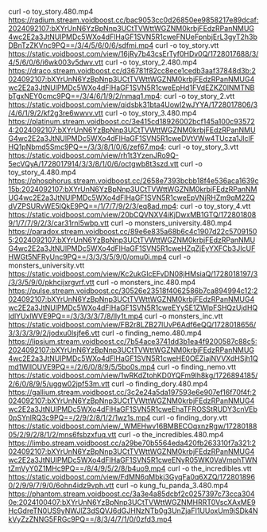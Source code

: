 curl -o toy_story.480.mp4 https://radium.stream.voidboost.cc/bac9053cc0d26850ee9858217e89dcaf:2024092107:bXYrUnN6YzBpNnp3UCtTVWttWGZNM0krbjFEdzRPanNMUG4wc2E2a3JtNUlPMDc5WXo4dFlHaGF1SVN5R1cweFNUeFpnbjErL3gyT2h3bDBnTzZKVnc9PQ==/3/4/5/6/0/6/sdfmi.mp4
curl -o toy_story.vtt https://static.voidboost.com/view/16jRy7b43csErTyf0HDv0Q/1728017688/3/4/5/6/0/6/i6wk003v5dwv.vtt
curl -o toy_story_2.480.mp4 https://draco.stream.voidboost.cc/d36781f82cc8ece1cedb3aaf37848d3b:2024092107:bXYrUnN6YzBpNnp3UCtTVWttWGZNM0krbjFEdzRPanNMUG4wc2E2a3JtNUlPMDc5WXo4dFlHaGF1SVN5R1cweEpHd1FVdEZKZ0lNMTNBbTgxNEY0cmc9PQ==/3/4/6/1/9/2/nmaq1.mp4:
curl -o toy_story_2.vtt https://static.voidboost.com/view/qidsbk31bta4UowI2wJYYA/1728017806/3/4/6/1/9/2/kf2g3re6wwvv.vtt
curl -o toy_story_3.480.mp4 https://platinum.stream.voidboost.cc/3e415cd18926002bcf145a100c935724:2024092107:bXYrUnN6YzBpNnp3UCtTVWttWGZNM0krbjFEdzRPanNMUG4wc2E2a3JtNUlPMDc5WXo4dFlHaGF1SVN5R1cweDVtVWw4TUcza1JlclFHQ1pNbmd5Smc9PQ==/3/3/8/1/0/6/zef67.mp4:
curl -o toy_story_3.vtt https://static.voidboost.com/view/rh1t3YzenJRo9Q-5ecVQyA/1728017914/3/3/8/1/0/6/octgwb8t3szd.vtt
curl -o toy_story_4.480.mp4 https://phosphorus.stream.voidboost.cc/2658e7393bcbb18f4e536aca1639c15b:2024092107:bXYrUnN6YzBpNnp3UCtTVWttWGZNM0krbjFEdzRPanNMUG4wc2E2a3JtNUlPMDc5WXo4dFlHaGF1SVN5R1cweEpVNjRHZm9qM2ZQdVZPSURvWE5lQkE9PQ==/1/7/7/9/2/3/eq8ad.mp4:
curl -o toy_story_4.vtt https://static.voidboost.com/view/20bCQVNXV4iKjDwxMB1GTQ/1728018089/1/7/7/9/2/3/car31rnl5wbp.vtt
curl -o monsters_university.480.mp4 https://paradox.stream.voidboost.cc/89e6e835a68b6c4c1907d22c57091505:2024092107:bXYrUnN6YzBpNnp3UCtTVWttWGZNM0krbjFEdzRPanNMUG4wc2E2a3JtNUlPMDc5WXo4dFlHaGF1SVN5R1cweHZqZjEyYXFCb3JIcUFHWGt5NFRyUnc9PQ==/3/3/3/5/9/0/omu0i.mp4
curl -o monsters_university.vtt https://static.voidboost.com/view/Kc2ukGIcEFvDN08jHMsiaQ/1728018197/3/3/3/5/9/0/pkhcijxrgvrf.vtt
curl -o monsters_inc.480.mp4 https://pulse.stream.voidboost.cc/30526e23518f4062586b7ca894994c12:2024092107:bXYrUnN6YzBpNnp3UCtTVWttWGZNM0krbjFEdzRPanNMUG4wc2E2a3JtNUlPMDc5WXo4dFlHaGF1SVN5R1cweEYySE1ZWlpFSHQzUjdHQldlYUxlWVE9PQ==/3/3/3/3/7/8/lly1t.mp4
curl -o monsters_inc.vtt https://static.voidboost.com/view/FB2r8LZB27lUvP6Adf6eQQ/1728018656/3/3/3/3/9/2/jodxu0lsjfe6.vtt
curl -o finding_nemo.480.mp4 https://lipsium.stream.voidboost.cc/7b54ace3741dd3b1ea4f9200587c88c5:2024092107:bXYrUnN6YzBpNnp3UCtTVWttWGZNM0krbjFEdzRPanNMUG4wc2E2a3JtNUlPMDc5WXo4dFlHaGF1SVN5R1cweHE0OEZiajNVVXdHSjh1Qmd1WllOUVE9PQ==/2/6/0/8/9/5/5bo0s.mp4
curl -o finding_nemo.vtt https://static.voidboost.com/view/1wRKdZtohKD0YQFm9lh8kg/1726894185/2/6/0/8/9/5/ugqw02jpf53m.vtt
curl -o finding_dory.480.mp4 https://gallium.stream.voidboost.cc/3c2e24a5da197593e6e907ef16f70f4f:2024092107:bXYrUnN6YzBpNnp3UCtTVWttWGZNM0krbjFEdzRPanNMUG4wc2E2a3JtNUlPMDc5WXo4dFlHaGF1SVN5R1cweEhaTFROSStRUDY3cnVEb0pSYnlRQ3c9PQ==/2/9/2/8/1/2/1wz1s.mp4
curl -o finding_dory.vtt https://static.voidboost.com/view/_WMEHwv16BMBECOqxnzRgw/1728018805/2/9/2/8/1/2/mns6fsbzxfuq.vtt
curl -o the_incredibles.480.mp4 https://limbo.stream.voidboost.cc/a29be70b5564eda420fb263310f7a321:2024092107:bXYrUnN6YzBpNnp3UCtTVWttWGZNM0krbjFEdzRPanNMUG4wc2E2a3JtNUlPMDc5WXo4dFlHaGF1SVN5R1cweENyR05WK0VaVmphTWNtZmVyY0Z1MHc9PQ==/8/4/9/5/2/8/b4uo9.mp4
curl -o the_incredibles.vtt https://static.voidboost.com/view/FdMN6qMbkj3GyqFa0q6XZQ/1728018960/2/9/9/7/9/0/6ohn4idz9vph.vtt
curl -o kung_fu_panda_3.480.mp4 https://phantom.stream.voidboost.cc/3a3e4a85dcbf2c0257397c73cca3040e:2024100407:bXYrUnN6YzBpNnp3UCtTVWttWGZNMHRRT0VscXAxME9HcGdreTN0US9yNWJlZ3dSQVJ6dGJHNzNTb0g3UnZjaFI1UUoxUm9iSDk4NkVyZzZNNG5FRGc9PQ==/8/3/4/7/1/0/0zfd3.mp4